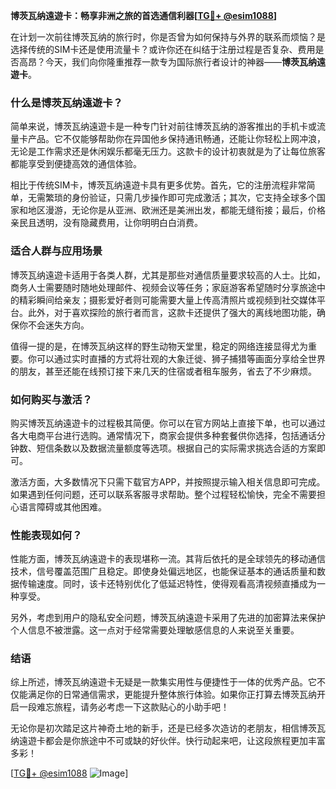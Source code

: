 **博茨瓦纳遠遊卡：畅享非洲之旅的首选通信利器[[TG💪+ @esim1088](https://t.me/s/esim1088)]**

在计划一次前往博茨瓦纳的旅行时，你是否曾为如何保持与外界的联系而烦恼？是选择传统的SIM卡还是使用流量卡？或许你还在纠结于注册过程是否复杂、费用是否高昂？今天，我们向你隆重推荐一款专为国际旅行者设计的神器——**博茨瓦纳遠遊卡**。

### 什么是博茨瓦纳遠遊卡？

简单来说，博茨瓦纳遠遊卡是一种专门针对前往博茨瓦纳的游客推出的手机卡或流量卡产品。它不仅能够帮助你在异国他乡保持通讯畅通，还能让你轻松上网冲浪，无论是工作需求还是休闲娱乐都毫无压力。这款卡的设计初衷就是为了让每位旅客都能享受到便捷高效的通信体验。

相比于传统SIM卡，博茨瓦纳遠遊卡具有更多优势。首先，它的注册流程非常简单，无需繁琐的身份验证，只需几步操作即可完成激活；其次，它支持全球多个国家和地区漫游，无论你是从亚洲、欧洲还是美洲出发，都能无缝衔接；最后，价格亲民且透明，没有隐藏费用，让你明明白白消费。

### 适合人群与应用场景

博茨瓦纳遠遊卡适用于各类人群，尤其是那些对通信质量要求较高的人士。比如，商务人士需要随时随地处理邮件、视频会议等任务；家庭游客希望随时分享旅途中的精彩瞬间给亲友；摄影爱好者则可能需要大量上传高清照片或视频到社交媒体平台。此外，对于喜欢探险的旅行者而言，这款卡还提供了强大的离线地图功能，确保你不会迷失方向。

值得一提的是，在博茨瓦纳这样的野生动物天堂里，稳定的网络连接显得尤为重要。你可以通过实时直播的方式将壮观的大象迁徙、狮子捕猎等画面分享给全世界的朋友，甚至还能在线预订接下来几天的住宿或者租车服务，省去了不少麻烦。

### 如何购买与激活？

购买博茨瓦纳遠遊卡的过程极其简便。你可以在官方网站上直接下单，也可以通过各大电商平台进行选购。通常情况下，商家会提供多种套餐供你选择，包括通话分钟数、短信条数以及数据流量额度等选项。根据自己的实际需求挑选合适的方案即可。

激活方面，大多数情况下只需下载官方APP，并按照提示输入相关信息即可完成。如果遇到任何问题，还可以联系客服寻求帮助。整个过程轻松愉快，完全不需要担心语言障碍或其他困难。

### 性能表现如何？

性能方面，博茨瓦纳遠遊卡的表现堪称一流。其背后依托的是全球领先的移动通信技术，信号覆盖范围广且稳定。即使身处偏远地区，也能保证基本的通话质量和数据传输速度。同时，该卡还特别优化了低延迟特性，使得观看高清视频直播成为一种享受。

另外，考虑到用户的隐私安全问题，博茨瓦纳遠遊卡采用了先进的加密算法来保护个人信息不被泄露。这一点对于经常需要处理敏感信息的人来说至关重要。

### 结语

综上所述，博茨瓦纳遠遊卡无疑是一款集实用性与便捷性于一体的优秀产品。它不仅能满足你的日常通信需求，更能提升整体旅行体验。如果你正打算去博茨瓦纳开启一段难忘旅程，请务必考虑一下这款贴心的小助手吧！

无论你是初次踏足这片神奇土地的新手，还是已经多次造访的老朋友，相信博茨瓦纳遠遊卡都会是你旅途中不可或缺的好伙伴。快行动起来吧，让这段旅程更加丰富多彩！

[[TG💪+ @esim1088](https://t.me/s/esim1088) ![Image](https://i.postimg.cc/4NQfJmqS/Snipaste-2025-05-13-00-14-12.png)]